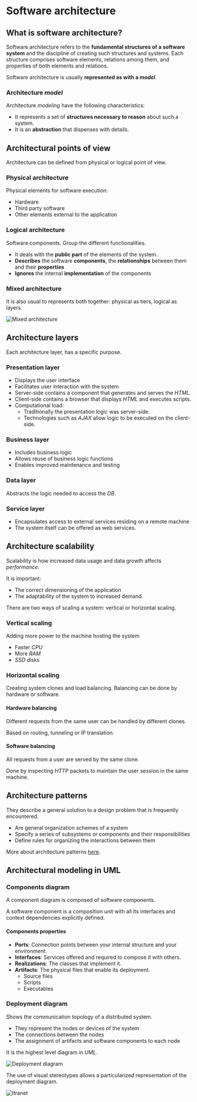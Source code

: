 # Software architecture

## What is software architecture?

Software architecture refers to the **fundamental structures of a software system** and the discipline of creating such structures and systems. Each structure comprises software elements, relations among them, and properties of both elements and relations.

Software architecture is usually **represented as with a _model_**.

### Architecture _model_

Architecture _modeling_ have the following characteristics:

- It represents a set of **structures necessary to reason** about such a system.
- It is an **abstraction** that dispenses with details.


## Architectural points of view

Architecture can be defined from physical or logical point of view. 

### Physical architecture

Physical elements for software execution:

- Hardware
- Third party software
- Other elements external to the application

### Logical architecture

Software components. Group the different functionalities.

- It deals with the **public part** of the elements of the system.
- **Describes** the software **components**, the **relationships** between them and their **properties**
- **Ignores** the internal **implementation** of the components

### Mixed architecture 

It is also usual to represents both together: physical as tiers, logical as layers.

![Mixed architecture](img/mixed_architecture.jpg)

## Architecture layers 

Each architecture layer, has a specific purpose. 

### Presentation layer

- Displays the user interface
- Facilitates user interaction with the system
- Server-side contains a component that generates and serves the _HTML_.
- Client-side contains a browser that displays _HTML_ and executes scripts.
- Computational load:
    - Traditionally the presentation logic was server-side.
    - Technologies such as _AJAX_ allow logic to be executed on the client-side.

### Business layer

- Includes business logic
- Allows reuse of business logic functions
- Enables improved maintenance and testing

### Data layer

Abstracts the logic needed to access the _DB_.

### Service layer

- Encapsulates access to external services residing on a remote machine
- The system itself can be offered as web services.

## Architecture scalability

Scalability is how increased data usage and data growth affects _performance_.

It is important: 

- The correct dimensioning of the application
- The adaptability of the system to increased demand.

There are two ways of scaling a system: vertical or horizontal scaling.  

### Vertical scaling

Adding more power to the machine hosting the system

- Faster _CPU_
- More _RAM_
- _SSD_ disks

### Horizontal scaling

Creating system clones and load balancing. Balancing can be done by hardware or software. 

#### Hardware balancing
    
Different requests from the same user can be handled by different clones.

Based on routing, tunneling or IP translation.

#### Software balancing
    
All requests from a user are served by the same clone.

Done by inspecting _HTTP_ packets to maintain the user session in the same machine. 

## Architecture patterns

They describe a general solution to a design problem that is frequently encountered.

- Are general organization schemes of a system
- Specify a series of subsystems or components and their responsibilities 
- Define rules for organizing the interactions between them

More about architecture patterns [here](https://towardsdatascience.com/10-common-software-architectural-patterns-in-a-nutshell-a0b47a1e9013).

## Architectural modeling in UML

### Components diagram

A component diagram is composed of software components.

A software component is a composition unit with all its interfaces and context dependencies explicitly defined.

#### Components properties 

- **Ports**: Connection points between your internal structure and your environment.
- **Interfaces**: Services offered and required to compose it with others.
- **Realizations**: The classes that implement it.
- **Artifacts**: The physical files that enable its deployment.
    - Source files
    - Scripts
    - Executables

### Deployment diagram

Shows the communication topology of a distributed system.

- They represent the nodes or devices of the system
- The connections between the nodes
- The assignment of artifacts and software components to each node

It is the highest level diagram in _UML_.

![Deployment diagram](img/deployment_diagram.jpg)

The use of visual stereotypes allows a particularized representation of the deployment diagram.

![Itranet](img/intranet_deployment_diagram.jpg)
